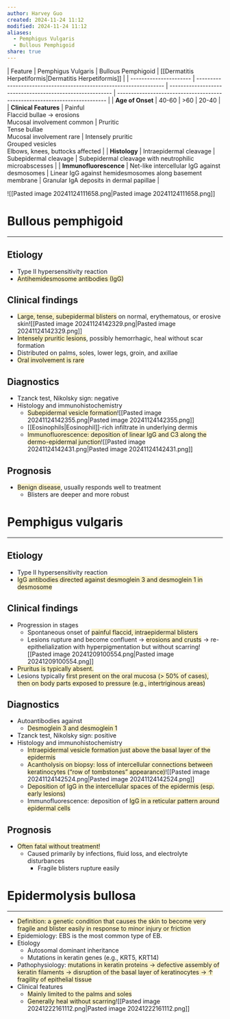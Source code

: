 ```yaml
---
author: Harvey Guo
created: 2024-11-24 11:12
modified: 2024-11-24 11:12
aliases:
  - Pemphigus Vulgaris
  - Bullous Pemphigoid
share: true
---
```

| Feature                | Pemphigus Vulgaris                                                 | Bullous Pemphigoid                                        | [[Dermatitis Herpetiformis|Dermatitis Herpetiformis]]                                               |
| ---------------------- | ------------------------------------------------------------------ | --------------------------------------------------------- | -------------------------------------------------------------------------- |
| **Age of Onset**       | 40-60                                                              | >60                                                       | 20-40                                                                      |
| **Clinical Features**  | Painful<br>Flaccid bullae → erosions<br>Mucosal involvement common | Pruritic<br>Tense bullae<br>Mucosal involvement rare      | Intensely pruritic<br>Grouped vesicles<br>Elbows, knees, buttocks affected |
| **Histology**          | Intraepidermal cleavage                                            | Subepidermal cleavage                                     | Subepidermal cleavage with neutrophilic microabscesses                     |
| **Immunofluorescence** | Net-like intercellular IgG against desmosomes                      | Linear IgG against hemidesmosomes along basement membrane | Granular IgA deposits in dermal papillae                                   |

![[Pasted image 20241124111658.png|Pasted image 20241124111658.png]]

# Bullous pemphigoid
---
## Etiology
- Type II hypersensitivity reaction
- <span style="background:rgba(240, 200, 0, 0.2)">Antihemidesmosome antibodies (IgG)</span>
## Clinical findings
- <span style="background:rgba(240, 200, 0, 0.2)">Large, tense, subepidermal blisters</span> on normal, erythematous, or erosive skin![[Pasted image 20241124142329.png|Pasted image 20241124142329.png]]
- <span style="background:rgba(240, 200, 0, 0.2)">Intensely pruritic lesions</span>, possibly hemorrhagic, heal without scar formation
- Distributed on palms, soles, lower legs, groin, and axillae
- <span style="background:rgba(240, 200, 0, 0.2)">Oral involvement is rare</span>
## Diagnostics
- Tzanck test, Nikolsky sign: negative
- Histology and immunohistochemistry	
	- <span style="background:rgba(240, 200, 0, 0.2)">Subepidermal vesicle formation</span>![[Pasted image 20241124142355.png|Pasted image 20241124142355.png]]
	- [[Eosinophils|Eosinophil]]-rich infiltrate in underlying dermis
	- <span style="background:rgba(240, 200, 0, 0.2)">Immunofluorescence: deposition of linear IgG and C3 along the dermo-epidermal junction</span>![[Pasted image 20241124142431.png|Pasted image 20241124142431.png]]
## Prognosis
- <span style="background:rgba(240, 200, 0, 0.2)">Benign disease</span>, usually responds well to treatment
	- Blisters are deeper and more robust

# Pemphigus vulgaris
---
## Etiology
- Type II hypersensitivity reaction
- <span style="background:rgba(240, 200, 0, 0.2)">IgG antibodies directed against desmoglein 3 and desmoglein 1 in desmosome</span>
## Clinical findings
- Progression in stages
	- Spontaneous onset of <span style="background:rgba(240, 200, 0, 0.2)">painful flaccid, intraepidermal blisters</span>
	- Lesions rupture and become confluent → <span style="background:rgba(240, 200, 0, 0.2)">erosions and crusts</span> → re-epithelialization with hyperpigmentation but without scarring![[Pasted image 20241209100554.png|Pasted image 20241209100554.png]]
- <span style="background:rgba(240, 200, 0, 0.2)">Pruritus is typically absent.</span>
- Lesions typically <span style="background:rgba(240, 200, 0, 0.2)">first present on the oral mucosa (> 50% of cases), then on body parts exposed to pressure (e.g., intertriginous areas)</span>
## Diagnostics
- Autoantibodies against
	- <span style="background:rgba(240, 200, 0, 0.2)">Desmoglein 3 and desmoglein 1</span>
- Tzanck test, Nikolsky sign: positive
- Histology and immunohistochemistry
	- <span style="background:rgba(240, 200, 0, 0.2)">Intraepidermal vesicle formation just above the basal layer of the epidermis</span> 
	- <span style="background:rgba(240, 200, 0, 0.2)">Acantholysis on biopsy: loss of intercellular connections between keratinocytes (“row of tombstones” appearance)</span>![[Pasted image 20241124142524.png|Pasted image 20241124142524.png]]
	- <span style="background:rgba(240, 200, 0, 0.2)">Deposition of IgG in the intercellular spaces of the epidermis (esp. early lesions)</span>
	- Immunofluorescence: deposition of <span style="background:rgba(240, 200, 0, 0.2)">IgG in a reticular pattern around epidermal cells</span>
## Prognosis
- <span style="background:rgba(240, 200, 0, 0.2)">Often fatal without treatment!</span>
	- Caused primarily by infections, fluid loss, and electrolyte disturbances
		- Fragile blisters rupture easily

# Epidermolysis bullosa
---
- <span style="background:rgba(240, 200, 0, 0.2)">Definition: a genetic condition that causes the skin to become very fragile and blister easily in response to minor injury or friction</span>
- Epidemiology: EBS is the most common type of EB. 
- Etiology
	- Autosomal dominant inheritance
	- Mutations in keratin genes (e.g., KRT5, KRT14)
- Pathophysiology: <span style="background:rgba(240, 200, 0, 0.2)">mutations in keratin proteins → defective assembly of keratin filaments → disruption of the basal layer of keratinocytes → ↑ fragility of epithelial tissue</span>
- Clinical features
	- <span style="background:rgba(240, 200, 0, 0.2)">Mainly limited to the palms and soles</span>
	- <span style="background:rgba(240, 200, 0, 0.2)">Generally heal without scarring</span>![[Pasted image 20241222161112.png|Pasted image 20241222161112.png]]